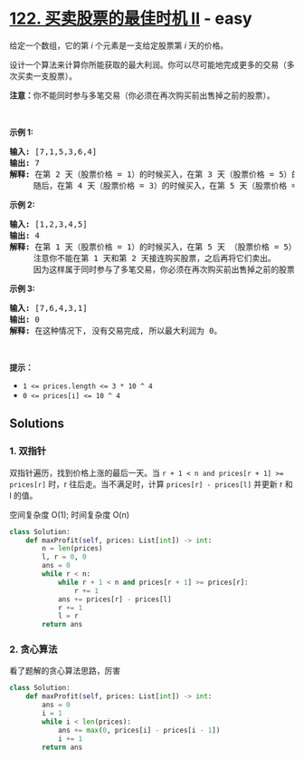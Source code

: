 # [122. 买卖股票的最佳时机 II](https://leetcode-cn.com/problems/best-time-to-buy-and-sell-stock-ii/) - easy

<p>给定一个数组，它的第&nbsp;<em>i</em> 个元素是一支给定股票第 <em>i</em> 天的价格。</p>

<p>设计一个算法来计算你所能获取的最大利润。你可以尽可能地完成更多的交易（多次买卖一支股票）。</p>

<p><strong>注意：</strong>你不能同时参与多笔交易（你必须在再次购买前出售掉之前的股票）。</p>

<p>&nbsp;</p>

<p><strong>示例 1:</strong></p>

<pre><strong>输入:</strong> [7,1,5,3,6,4]
<strong>输出:</strong> 7
<strong>解释:</strong> 在第 2 天（股票价格 = 1）的时候买入，在第 3 天（股票价格 = 5）的时候卖出, 这笔交易所能获得利润 = 5-1 = 4 。
&nbsp;    随后，在第 4 天（股票价格 = 3）的时候买入，在第 5 天（股票价格 = 6）的时候卖出, 这笔交易所能获得利润 = 6-3 = 3 。
</pre>

<p><strong>示例 2:</strong></p>

<pre><strong>输入:</strong> [1,2,3,4,5]
<strong>输出:</strong> 4
<strong>解释:</strong> 在第 1 天（股票价格 = 1）的时候买入，在第 5 天 （股票价格 = 5）的时候卖出, 这笔交易所能获得利润 = 5-1 = 4 。
&nbsp;    注意你不能在第 1 天和第 2 天接连购买股票，之后再将它们卖出。
&nbsp;    因为这样属于同时参与了多笔交易，你必须在再次购买前出售掉之前的股票。
</pre>

<p><strong>示例&nbsp;3:</strong></p>

<pre><strong>输入:</strong> [7,6,4,3,1]
<strong>输出:</strong> 0
<strong>解释:</strong> 在这种情况下, 没有交易完成, 所以最大利润为 0。</pre>

<p>&nbsp;</p>

<p><strong>提示：</strong></p>

<ul>
	<li><code>1 &lt;= prices.length &lt;= 3 * 10 ^ 4</code></li>
	<li><code>0 &lt;= prices[i]&nbsp;&lt;= 10 ^ 4</code></li>
</ul>


## Solutions

### 1. 双指针

双指针遍历，找到价格上涨的最后一天。当 `r + 1 < n and prices[r + 1] >= prices[r]` 时，r 往后走。当不满足时，计算 `prices[r] - prices[l]` 并更新 r 和 l 的值。

空间复杂度 O(1); 时间复杂度 O(n)

```py
class Solution:
    def maxProfit(self, prices: List[int]) -> int:
        n = len(prices)
        l, r = 0, 0
        ans = 0
        while r < n:
            while r + 1 < n and prices[r + 1] >= prices[r]:
                r += 1
            ans += prices[r] - prices[l]
            r += 1
            l = r
        return ans
```

### 2. 贪心算法

看了题解的贪心算法思路，厉害

```py
class Solution:
    def maxProfit(self, prices: List[int]) -> int:
        ans = 0
        i = 1
        while i < len(prices):
            ans += max(0, prices[i] - prices[i - 1])
            i += 1
        return ans
```
